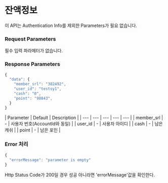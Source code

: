 # 잔액정보

이 API는 Authentication Info를 제외한 Parameters가 필요 없습니다.

### Request Parameters

필수 입력 파라메터가 없습니다.

### Response Parameters

```javascript
{
  "data": {
    "member_srl": "382492",
    "user_id": "testsy1",
    "cash": "0",
    "point": "98843",
  }
}
```

| Parameter | Default | Description |
| --- | --- | --- | --- | --- |
| member\_srl | - | 사용자 번호\(AccountId와 동일\) |
| user\_id | - | 사용자 아이디 |
| cash | - | 남은 캐쉬 |
| point | - | 남은 포인 |



### Error 처리

```javascript
{
  "errorMessage": "parameter is empty"
}
```

Http Status Code가 200일 경우 성공 아니라면 'errorMessage'값을 확인한다.

